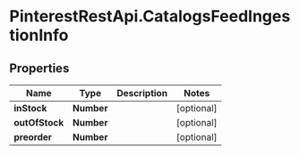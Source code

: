 # PinterestRestApi.CatalogsFeedIngestionInfo

## Properties

Name | Type | Description | Notes
------------ | ------------- | ------------- | -------------
**inStock** | **Number** |  | [optional] 
**outOfStock** | **Number** |  | [optional] 
**preorder** | **Number** |  | [optional] 


